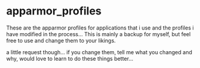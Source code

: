 # apparmor_profiles

These are the apparmor profiles for applications that i use and the profiles i have modified in the process...
This is mainly a backup for myself, but feel free to use and change them to your likings.

a little request though... if you change them, tell me what you changed and why, would love to learn to do these things better...
